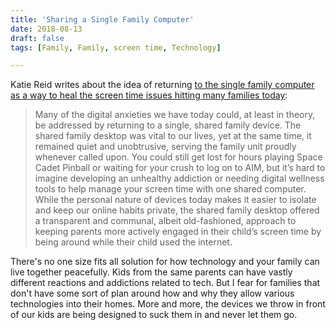 ```yaml
---
title: 'Sharing a Single Family Computer'
date: 2018-08-13
draft: false
tags: [Family, Family, screen time, Technology]

---
```


Katie Reid writes about the idea of returning [to the single family computer as a way to heal the screen time issues hitting many families today](https://www.theverge.com/2018/8/9/17661466/shared-family-computer):

> Many of the digital anxieties we have today could, at least in theory, be addressed by returning to a single, shared family device. The shared family desktop was vital to our lives, yet at the same time, it remained quiet and unobtrusive, serving the family unit proudly whenever called upon. You could still get lost for hours playing Space Cadet Pinball or waiting for your crush to log on to AIM, but it’s hard to imagine developing an unhealthy addiction or needing digital wellness tools to help manage your screen time with one shared computer. While the personal nature of devices today makes it easier to isolate and keep our online habits private, the shared family desktop offered a transparent and communal, albeit old-fashioned, approach to keeping parents more actively engaged in their child’s screen time by being around while their child used the internet.

There's no one size fits all solution for how technology and your family can live together peacefully. Kids from the same parents can have vastly different reactions and addictions related to tech. But I fear for families that don't have some sort of plan around how and why they allow various technologies into their homes. More and more, the devices we throw in front of our kids are being designed to suck them in and never let them go.